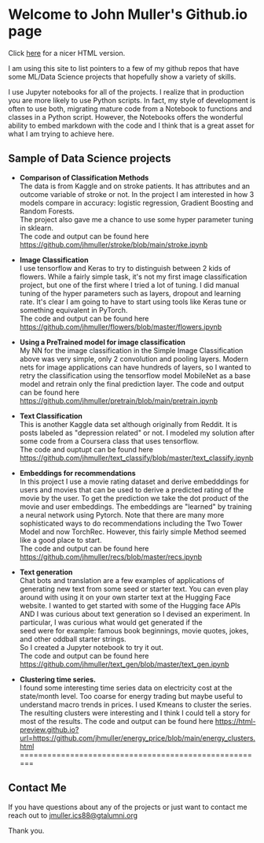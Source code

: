 # Welcome to John Muller's Github.io page

Click [here](https://html-preview.github.io/?url=https://github.com/jhmuller/jhmuller.github.io/blob/main///index.html) for a nicer HTML version.

I am using this site to list pointers to a few  of my github repos
that have some ML/Data Science projects that hopefully show a variety of skills.

I use Jupyter notebooks for all of the projects.  I realize that in production
you are more likely to use Python scripts.  In fact, my style of development
is often to use both, migrating mature code
from a Notebook to functions and classes in a Python script.
However, the Notebooks offers the wonderful ability to embed
markdown with the code and I think that is a great asset for what
I am trying to achieve here.

## Sample of Data Science projects


-  **Comparison of Classification Methods**  
 The data is from Kaggle and on stroke patients.
 It has attributes and an outcome variable of stroke or not.
 In the project I am interested in how 3 models compare in accuracy:
     logistic regression, Gradient Boosting and Random Forests.  
The project also gave me a chance to use some hyper parameter tuning in sklearn.  
 The code and output can be found here  https://github.com/jhmuller/stroke/blob/main/stroke.ipynb

-  **Image Classification**   
 I use tensorflow and Keras to try to distinguish between 2 kids of flowers.
 While a fairly simple task, it's not my first image
 classification project,  but one of the first where I tried a lot of tuning.
 I did manual tuning of the hyper parameters such as layers, dropout and learning rate.
It's clear I am going to have to start using tools like Keras tune or
something equivalent in PyTorch.   
The code and output can be found here 
  https://github.com/jhmuller/flowers/blob/master/flowers.ipynb

-  **Using a PreTrained model for image classification**  
My NN for the image classification in the Simple Image Classification above
was very simple,  only 2 convolution and pooling layers.
Modern nets for image applications can have hundreds of layers,
so I wanted to retry the classification using the tensorflow
model MobileNet as a base model and retrain only the final
prediction layer. 
The code and output can be found here 
  https://github.com/jhmuller/pretrain/blob/main/pretrain.ipynb


-  **Text Classification**  
This is another Kaggle data set although originally from Reddit.
It is posts labeled as "depression related" or not.
I modeled my solution after some code from a Coursera class that uses tensorflow.  
The code and ouptupt can be found here 
  https://github.com/jhmuller/text_classify/blob/master/text_classify.ipynb

-  **Embeddings for recommendations**  
In this project I use a movie rating dataset and derive embedddings
 for users and movies that can be used to derive a predicted
 rating of the movie by the user.  To get the prediction we take
 the dot product of the movie and user embeddings.
 The embeddings are "learned" by training a neural network using Pytorch.
 Note that there are many more sophisticated ways to do recommendations including
   the Two Tower Model and now TorchRec.  However, this fairly simple Method
   seemed like a good place to start.  
The code and output can be found here   https://github.com/jhmuller/recs/blob/master/recs.ipynb

-  **Text generation**  
Chat bots and translation are a few examples of applications
of generating new text from some seed or starter text.
You can even play around with using it on your own starter
text at the Hugging Face website.
I wanted to get started with some of the Hugging face APIs AND I was
curious about text generation so I devised an experiment.
In particular, I was curious what would get generated if the   
seed were for example: famous book beginnings, movie quotes, jokes,
and other oddball starter strings.  
So I created a Jupyter notebook to try it out.  
The code and output can be found here https://github.com/jhmuller/text_gen/blob/master/text_gen.ipynb


-  **Clustering time series.**  
I found some interesting time series data on electricity cost
at the state/month level.  Too coarse for energy trading
but maybe useful to understand macro trends in prices.
I used Kmeans to cluster the series.  The resulting
clusters were interesting and I think I could tell a story
for most of the results.
The code and output can be found here
https://html-preview.github.io?url=https://github.com/jhmuller/energy_price/blob/main/energy_clusters.html   
======================================================

## Contact Me
If you have questions about any of the projects or just want to contact me  
reach out to jmuller.ics88@gtalumni.org

Thank you.
